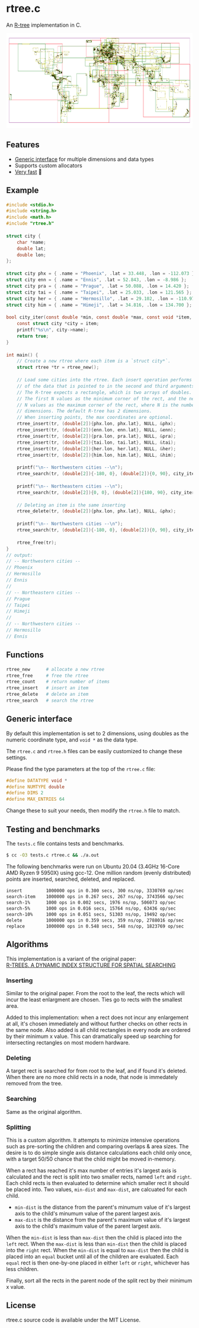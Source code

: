 # rtree.c

An [R-tree](https://en.wikipedia.org/wiki/R-tree) implementation in C. 

<img src="cities.png" width="512" height="256" border="0" alt="Cities">

## Features

- [Generic interface](#generic-interface) for multiple dimensions and data types
- Supports custom allocators
- [Very fast](#testing-and-benchmarks) 🚀

## Example

```c
#include <stdio.h>
#include <string.h>
#include <math.h>
#include "rtree.h"

struct city {
    char *name;
    double lat;
    double lon;
};

struct city phx = { .name = "Phoenix", .lat = 33.448, .lon = -112.073 };
struct city enn = { .name = "Ennis", .lat = 52.843, .lon = -8.986 };
struct city pra = { .name = "Prague", .lat = 50.088, .lon = 14.420 };
struct city tai = { .name = "Taipei", .lat = 25.033, .lon = 121.565 };
struct city her = { .name = "Hermosillo", .lat = 29.102, .lon = -110.977 };
struct city him = { .name = "Himeji", .lat = 34.816, .lon = 134.700 };

bool city_iter(const double *min, const double *max, const void *item, void *udata) {
    const struct city *city = item;
    printf("%s\n", city->name);
    return true;
}

int main() {
    // Create a new rtree where each item is a `struct city*`. 
    struct rtree *tr = rtree_new();

    // Load some cities into the rtree. Each insert operation performs a copy
    // of the data that is pointed to in the second and third arguments. 
    // The R-tree expects a rectangle, which is two arrays of doubles. 
    // The first N values as the minimum corner of the rect, and the next
    // N values as the maximum corner of the rect, where N is the number of
    // dimensions. The default R-tree has 2 dimensions.
    // When inserting points, the max coordinates are optional.
    rtree_insert(tr, (double[2]){phx.lon, phx.lat}, NULL, &phx);
    rtree_insert(tr, (double[2]){enn.lon, enn.lat}, NULL, &enn);
    rtree_insert(tr, (double[2]){pra.lon, pra.lat}, NULL, &pra);
    rtree_insert(tr, (double[2]){tai.lon, tai.lat}, NULL, &tai);
    rtree_insert(tr, (double[2]){her.lon, her.lat}, NULL, &her);
    rtree_insert(tr, (double[2]){him.lon, him.lat}, NULL, &him);
    
    printf("\n-- Northwestern cities --\n");
    rtree_search(tr, (double[2]){-180, 0}, (double[2]){0, 90}, city_iter, NULL);

    printf("\n-- Northeastern cities --\n");
    rtree_search(tr, (double[2]){0, 0}, (double[2]){180, 90}, city_iter, NULL);

    // Deleting an item is the same inserting
    rtree_delete(tr, (double[2]){phx.lon, phx.lat}, NULL, &phx);

    printf("\n-- Northwestern cities --\n");
    rtree_search(tr, (double[2]){-180, 0}, (double[2]){0, 90}, city_iter, NULL);

    rtree_free(tr);
}
// output:
// -- Northwestern cities --
// Phoenix
// Hermosillo
// Ennis
// 
// -- Northeastern cities --
// Prague
// Taipei
// Himeji
// 
// -- Northwestern cities --
// Hermosillo
// Ennis
```

## Functions

```sh
rtree_new      # allocate a new rtree
rtree_free     # free the rtree
rtree_count    # return number of items
rtree_insert   # insert an item
rtree_delete   # delete an item
rtree_search   # search the rtree
```

## Generic interface

By default this implementation is set to 2 dimensions, using doubles as the
numeric coordinate type, and `void *` as the data type.

The `rtree.c` and `rtree.h` files can be easily customized to change these
settings.

Please find the type parameters at the top of the `rtree.c` file:

```c
#define DATATYPE void * 
#define NUMTYPE double
#define DIMS 2
#define MAX_ENTRIES 64
```

Change these to suit your needs, then modify the `rtree.h` file to match.

## Testing and benchmarks

The `tests.c` file contains tests and benchmarks.

```sh
$ cc -O3 tests.c rtree.c && ./a.out 
```

The following benchmarks were run on Ubuntu 20.04 (3.4GHz 16-Core AMD Ryzen 9 5950X) using gcc-12. 
One million random (evenly distributed) points are inserted, searched, deleted, and replaced.

```
insert         1000000 ops in 0.300 secs, 300 ns/op, 3330769 op/sec
search-item    1000000 ops in 0.267 secs, 267 ns/op, 3743566 op/sec
search-1%      1000 ops in 0.002 secs, 1976 ns/op, 506073 op/sec
search-5%      1000 ops in 0.016 secs, 15764 ns/op, 63436 op/sec
search-10%     1000 ops in 0.051 secs, 51303 ns/op, 19492 op/sec
delete         1000000 ops in 0.359 secs, 359 ns/op, 2788016 op/sec
replace        1000000 ops in 0.548 secs, 548 ns/op, 1823769 op/sec
```

## Algorithms

This implementation is a variant of the original paper:  
[R-TREES. A DYNAMIC INDEX STRUCTURE FOR SPATIAL SEARCHING](https://www.cs.princeton.edu/courses/archive/fall08/cos597B/papers/rtrees.pdf)

### Inserting

Similar to the original paper. From the root to the leaf, the rects which will incur the least enlargment are chosen. Ties go to rects with the smallest area. 

Added to this implementation: when a rect does not incur any enlargement at all, it's chosen immediately and without further checks on other rects in the same node. Also added is all child rectangles in every node are ordered by their minimum x value. This can dramatically speed up searching for intersecting rectangles on most modern hardware.

### Deleting

A target rect is searched for from root to the leaf, and if found it's deleted. When there are no more child rects in a node, that node is immedately removed from the tree.

### Searching

Same as the original algorithm.

### Splitting

This is a custom algorithm. It attempts to minimize intensive operations such as pre-sorting the children and comparing overlaps & area sizes. The desire is to do simple single axis distance calculations each child only once, with a target 50/50 chance that the child might be moved in-memory.

When a rect has reached it's max number of entries it's largest axis is calculated and the rect is split into two smaller rects, named `left` and `right`.
Each child rects is then evaluated to determine which smaller rect it should be placed into.
Two values, `min-dist` and `max-dist`, are calcuated for each child. 

- `min-dist` is the distance from the parent's minumum value of it's largest axis to the child's minumum value of the parent largest axis.
- `max-dist` is the distance from the parent's maximum value of it's largest axis to the child's maximum value of the parent largest axis.

When the `min-dist` is less than `max-dist` then the child is placed into the `left` rect. 
When the `max-dist` is less than `min-dist` then the child is placed into the `right` rect. 
When the `min-dist` is equal to `max-dist` then the child is placed into an `equal` bucket until all of the children are evaluated.
Each `equal` rect is then one-by-one placed in either `left` or `right`, whichever has less children.

Finally, sort all the rects in the parent node of the split rect by their
minimum x value.

## License

rtree.c source code is available under the MIT License.
